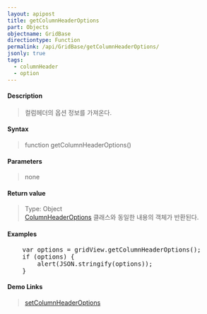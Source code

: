```yaml
---
layout: apipost
title: getColumnHeaderOptions
part: Objects
objectname: GridBase
directiontype: Function
permalink: /api/GridBase/getColumnHeaderOptions/
jsonly: true
tags: 
  - columnHeader
  - option
---
```



#### Description

> 컬럼헤더의 옵션 정보를 가져온다.

#### Syntax

> function getColumnHeaderOptions()

#### Parameters

> none 

#### Return value

> Type: Object  
> [ColumnHeaderOptions](/api/types/ColumnHeaderOptions/) 클래스와 동일한 내용의 객체가 반환된다.

#### Examples 

<pre class="prettyprint">
    var options = gridView.getColumnHeaderOptions();
    if (options) {
    	alert(JSON.stringify(options));
    }
</pre>

#### Demo Links
> [setColumnHeaderOptions](/api/GridBase/setColumnHeaderOptions)